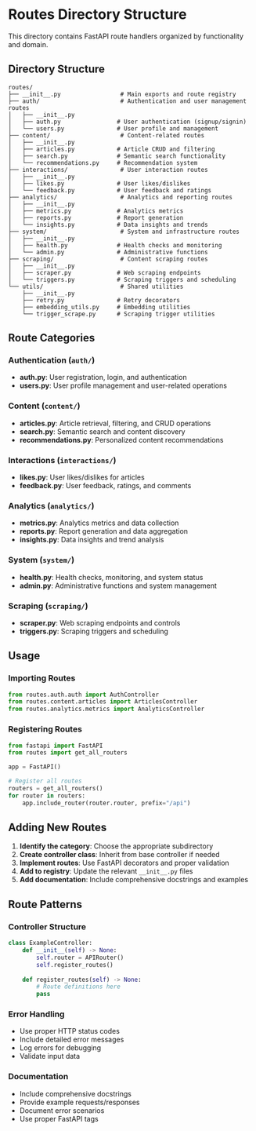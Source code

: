 # Routes Directory Structure

This directory contains FastAPI route handlers organized by functionality and domain.

## Directory Structure

```
routes/
├── __init__.py                 # Main exports and route registry
├── auth/                       # Authentication and user management routes
│   ├── __init__.py
│   ├── auth.py                # User authentication (signup/signin)
│   └── users.py               # User profile and management
├── content/                    # Content-related routes
│   ├── __init__.py
│   ├── articles.py            # Article CRUD and filtering
│   ├── search.py              # Semantic search functionality
│   └── recommendations.py     # Recommendation system
├── interactions/               # User interaction routes
│   ├── __init__.py
│   ├── likes.py               # User likes/dislikes
│   └── feedback.py            # User feedback and ratings
├── analytics/                  # Analytics and reporting routes
│   ├── __init__.py
│   ├── metrics.py             # Analytics metrics
│   ├── reports.py             # Report generation
│   └── insights.py            # Data insights and trends
├── system/                     # System and infrastructure routes
│   ├── __init__.py
│   ├── health.py              # Health checks and monitoring
│   └── admin.py               # Administrative functions
├── scraping/                   # Content scraping routes
│   ├── __init__.py
│   ├── scraper.py             # Web scraping endpoints
│   └── triggers.py            # Scraping triggers and scheduling
└── utils/                      # Shared utilities
    ├── __init__.py
    ├── retry.py               # Retry decorators
    ├── embedding_utils.py     # Embedding utilities
    └── trigger_scrape.py      # Scraping trigger utilities
```

## Route Categories

### Authentication (`auth/`)
- **auth.py**: User registration, login, and authentication
- **users.py**: User profile management and user-related operations

### Content (`content/`)
- **articles.py**: Article retrieval, filtering, and CRUD operations
- **search.py**: Semantic search and content discovery
- **recommendations.py**: Personalized content recommendations

### Interactions (`interactions/`)
- **likes.py**: User likes/dislikes for articles
- **feedback.py**: User feedback, ratings, and comments

### Analytics (`analytics/`)
- **metrics.py**: Analytics metrics and data collection
- **reports.py**: Report generation and data aggregation
- **insights.py**: Data insights and trend analysis

### System (`system/`)
- **health.py**: Health checks, monitoring, and system status
- **admin.py**: Administrative functions and system management

### Scraping (`scraping/`)
- **scraper.py**: Web scraping endpoints and controls
- **triggers.py**: Scraping triggers and scheduling

## Usage

### Importing Routes
```python
from routes.auth.auth import AuthController
from routes.content.articles import ArticlesController
from routes.analytics.metrics import AnalyticsController
```

### Registering Routes
```python
from fastapi import FastAPI
from routes import get_all_routers

app = FastAPI()

# Register all routes
routers = get_all_routers()
for router in routers:
    app.include_router(router.router, prefix="/api")
```

## Adding New Routes

1. **Identify the category**: Choose the appropriate subdirectory
2. **Create controller class**: Inherit from base controller if needed
3. **Implement routes**: Use FastAPI decorators and proper validation
4. **Add to registry**: Update the relevant `__init__.py` files
5. **Add documentation**: Include comprehensive docstrings and examples

## Route Patterns

### Controller Structure
```python
class ExampleController:
    def __init__(self) -> None:
        self.router = APIRouter()
        self.register_routes()
    
    def register_routes(self) -> None:
        # Route definitions here
        pass
```

### Error Handling
- Use proper HTTP status codes
- Include detailed error messages
- Log errors for debugging
- Validate input data

### Documentation
- Include comprehensive docstrings
- Provide example requests/responses
- Document error scenarios
- Use proper FastAPI tags 